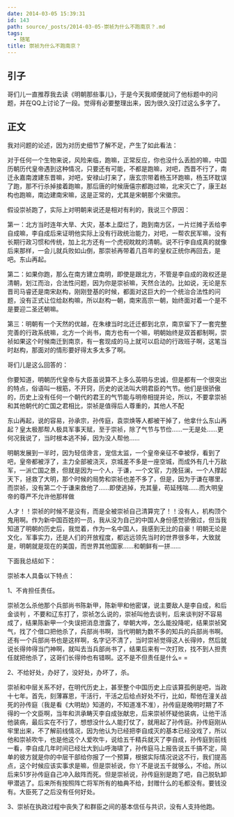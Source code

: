 ```yaml
---
date: 2014-03-05 15:39:31
id: 143
path: source/_posts/2014-03-05-崇祯为什么不跑南京？.md
tags:
  - 随笔
title: 崇祯为什么不跑南京？
---
```


## 引子

哥们儿一直推荐我去读《明朝那些事儿》，于是今天我顺便就问了他标题中的问题，并在QQ上讨论了一段。觉得有必要整理出来，因为很久没打过这么多字了。

## 正文

我对问题的论述，因为对历史细节了解不足，产生了如此看法：

对于任何一个生物来说，风险来临，跑嘛，正常反应，你也没什么丢脸的嘛，中国历朝历代皇帝遇到这种情况，只要还有可能，不都是跑嘛，对吧，西晋不行了，南迁永嘉南渡建东晋嘛，对吧，安禄山打来了，唐玄宗带着杨玉环跑嘛，杨玉环耽误了跑，那不行杀掉接着跑嘛，那后唐的时候唐僖宗都跑过嘛，北宋灭亡了，康王赵构也跑嘛，南边建南宋嘛，这是正常的，尤其是宋朝那个宋徽宗。

假设崇祯跑了，实际上对明朝来说还是相对有利的，我说三个原因：

第一：北方当时连年大旱、大灾，基本上糜烂了，跑到南方区，一片烂摊子丢给李自成嘛，李自成后来证明他实际上没有行政统治能力，对吧，一帮农民军嘛，没有长期行政习惯和传统，加上北方还有一个虎视眈眈的清朝。说不行李自成真的就像后来那样，一会儿就兵败如山倒，那崇祯再带着几百年的皇权正统你再回去，是吧。东山再起。

第二：如果你跑，那么在南方建立南明，即使是跟北方，不管是李自成的政权还是清朝，划江而治，合法性问题，因为你是崇祯嘛，天然合法的。比如说，无论是东晋司马睿还是南宋赵构，刚刚登基的时候，都面对这巨大的一个统治合法性的问题，没有正式让位给赵构嘛，所以赵构一朝，南宋高宗一朝，始终面对着一个是不是要迎二圣还朝嘛。

第三：明朝有一个天然的优越，在朱棣当时北迁迁都到北京，南京留下了一套完整完善的行政系统嘛，北方一个尚书，南方也有一个嘛，明朝始终是双首都制啊，崇祯如果这个时候南迁到南京，有一套现成的马上就可以启动的行政班子啊，这笔当时赵构，那面对的情形要好得太多太多了啊。

哥们儿是这么回答的：

你要知道，明朝历代皇帝与大臣虽说算不上多么英明与忠诚，但是都有一个很突出的特点，俗语叫一根筋，不开窍，历史的说法叫大明君臣的气节。他们是很骄傲的，历史上没有任何一个朝代的君王的气节能与明帝相提并论，所以，不要拿崇祯和其他朝代的亡国之君相比，崇祯是值得后人尊重的，其他人不配

东山再起，说的容易，孙承宗，孙传庭，袁崇焕等人都被干掉了，他拿什么东山再起？皇太极那帮人极具军事天赋，至于崇祯，除了气节与节俭……一无是处……更何况我说了，当时根本逃不掉，因为没人帮他……

明朝发展到一半时，因为轻信谗言，宠信太监，一个皇帝亲征不幸被俘，看到了吧，皇帝都被浮了，主力全部被浇灭，京城差不多是一座空城，而成外有几十万敌军，一派亡国之景，但就是因为一个人，于谦，一个文官，力挽狂澜，一个人撑起天下，拯救了大明，那个时候的局势和崇祯也差不多了，但是，因为于谦在哪里，而崇祯，没有第二个于谦来救他了……即使逃掉，充其量，苟延残喘……而大明皇帝的尊严不允许他那样做

人才！！崇祯的时候不是没有，而是全被崇祯自己清算完了！！没有人，机构顶个鬼用啊。作为新中国百姓的一员，我从没为自己的中国人身份感觉骄傲过，但当我知道了明朝的历史后，我觉着，作为一名中国人，我感到无比的自豪！明朝无论是文化，军事实力，还是人们的开放程度，都远远领先当时的世界很多年，大致就是，明朝就是现在的美国，而世界其他国家……和朝鲜有一拼……

下面我总结如下：

崇祯本人具备以下特点：

1、不肯担任责任。

崇祯怎么杀他那个兵部尚书陈新甲，陈新甲和他密谋，说主要敌人是李自成，和后金谈判 ，不要和辽东打了，崇祯怎么说的，崇祯叫他去谈判，后来谈判好不容易成了，结果陈新甲一个失误把消息泄露了，举朝大哗，怎么能投降呢，结果崇祯窝气，找了个借口把他杀了，兵部尚书啊，当代明朝为数不多的知兵的兵部尚书啊。还有一个兵部尚书也是这样啊，名字记不清了，当时崇祯觉得这人长得帅，然后就说长得帅得当门神啊，就叫去当兵部尚书了，结果后来有一次打败，找不到人担责任就把他杀了，这哥们长得帅也有错啊。这不是不但责任是什么= = 
 
2、不给好处，办好了，没好处，办坏了，杀。

崇祯和中层关系不好，在明代历史上，甚至整个中国历史上应该算孤例是吧，当政十七年。首先，刻薄寡恩，干活行，干活之后给点好处不行，比如，帮他在潼关战死的孙传庭（我是看《大明劫》知道的，不知道准不准），孙传庭是晚明时期了不得的一个文臣啊，当年和洪承畴灭李自成张献忠，后来崇祯怀疑他装病，让他干活他装病，最后实在不行了，想想没什么人能打仗了，就用起了孙传庭。孙传庭刚从牢里出来，不了解前线情况，因为他认为已经把李自成灭的基本已经没戏了，所以他和崇祯吹牛，也是他这个人爱吹牛，说给五千精兵就灭了李自成，孙传庭到前线一看，李自成几年时间已经壮大到山呼海啸了，孙传庭马上报告说五千搞不定，简单的彼方就是你的中层干部给你报了一个预算，根据实际情况说这不行，我们提高点，这个时候应该实事求是嘛，但是崇祯说，你丫不是说五千就够么，不给。所以后来51岁孙传庭自己冲入敌阵而死。但是崇祯说，孙传庭别是跑了吧，自己脱轨卸甲潜逃了。后来所有按照阵亡将军所有的桖典不给，封赠什么的毛都没有。要钱没有。大臣死了之后没有任何好处。

3、崇祯在执政过程中丧失了和群臣之间的基本信任与共识，没有人支持他跑。
